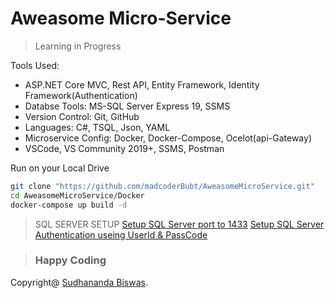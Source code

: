 ﻿# Aweasome Micro-Service
> Learning in Progress

Tools Used:
- ASP.NET Core MVC, Rest API, Entity Framework, Identity Framework(Authentication)
- Databse Tools: MS-SQL Server Express 19, SSMS
- Version Control: Git, GitHub
- Languages: C#, TSQL, Json, YAML
- Microservice Config: Docker, Docker-Compose, Ocelot(api-Gateway)
- VSCode, VS Community 2019+, SSMS, Postman

Run on your Local Drive
``` bash
git clone "https://github.com/madcoderBubt/AweasomeMicroService.git"
cd AweasomeMicroService/Docker
docker-compose up build -d
```
> SQL SERVER SETUP
[Setup SQL Server port to 1433](https://www.mssqltips.com/sqlservertip/2495/identify-sql-server-tcp-ip-port-being-used/)
[Setup SQL Server Authentication useing UserId & PassCode](https://www.dundas.com/support/learning/documentation/installation/how-to-enable-sql-server-authentication)

> ### Happy Coding
Copyright@ [Sudhananda Biswas](https://www.linkedin.com/in/madcoderbubt/).
